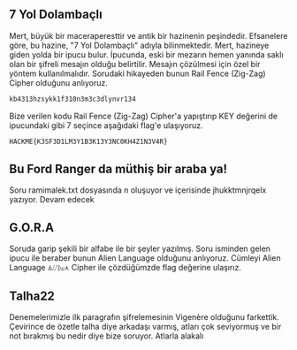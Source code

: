 ## 7 Yol Dolambaçlı
Mert, büyük bir maceraperesttir ve antik bir hazinenin
peşindedir. Efsanelere göre, bu hazine, "7 Yol Dolambaçlı"
adıyla bilinmektedir. Mert, hazineye giden yolda bir ipucu
bulur. İpucunda, eski bir mezarın hemen yanında saklı olan bir
şifreli mesajın olduğu belirtilir. Mesajın çözülmesi için özel bir
yöntem kullanılmalıdır.
Sorudaki hikayeden bunun Rail Fence (Zig-Zag) Cipher olduğunu anlıyoruz.

```python
kb4313hzsykk1f310n3m3c3dlynvr134
```
Bize verilen kodu Rail Fence (Zig-Zag) Cipher'a yapıştırıp KEY değerini de ipucundaki gibi 7 seçince aşağıdaki flag'e ulaşıyoruz.

```python
HACKME{K3SF3D1LM3Y1B3K13Y3NC0KH4Z1N3V4R}
```

## Bu Ford Ranger da müthiş bir araba ya!

Soru ramimalek.txt dosyasında n oluşuyor ve içerisinde jhukktmnjrqelx yazıyor.
Devam edecek

## G.O.R.A
Soruda garip şekili bir alfabe ile bir şeyler yazılmış. Soru isminden gelen ipucu ile beraber bunun Alien Language olduğunu anlıyoruz.
Cümleyi Alien Language ⏃⌰⟟⟒⋏ Cipher ile çözdüğümzde flag değerine ulaşırız.

## Talha22

Denemelerimizle ilk paragrafın şifrelemesinin Vigenère olduğunu farkettik. Çevirince de özetle talha diye arkadaşı varmış, atları çok seviyormuş ve bir not bırakmış bu nedir diye bize soruyor.
Atlarla alakalı 
